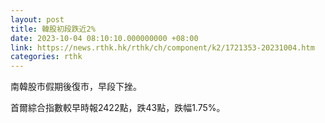 ```yaml
---
layout: post
title: 韓股初段跌近2%
date: 2023-10-04 08:10:10.000000000 +08:00
link: https://news.rthk.hk/rthk/ch/component/k2/1721353-20231004.htm
categories: rthk
---
```


南韓股市假期後復市，早段下挫。

首爾綜合指數較早時報2422點，跌43點，跌幅1.75%。
